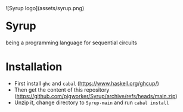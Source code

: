 <div style="float:left">![Syrup logo](assets/syrup.png)</div>

# Syrup
being a programming language for sequential circuits


# Installation

* First install `ghc` and `cabal` (https://www.haskell.org/ghcup/)
* Then get the content of this repository (https://github.com/pigworker/Syrup/archive/refs/heads/main.zip)
* Unzip it, change directory to `Syrup-main` and run `cabal install`
